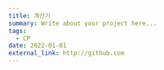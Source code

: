 ```yaml
---
title: 계산기
summary: Write about your project here...
tags:
  - CP
date: 2022-01-01
external_link: http://github.com
---
```

